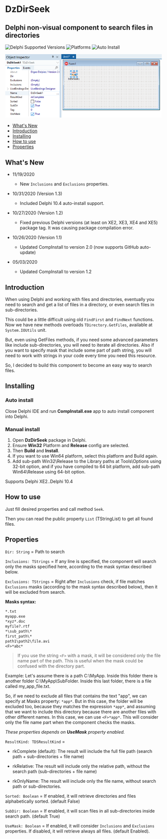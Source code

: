 # DzDirSeek

## Delphi non-visual component to search files in directories

![Delphi Supported Versions](https://img.shields.io/badge/Delphi%20Supported%20Versions-XE2..10.4-blue.svg)
![Platforms](https://img.shields.io/badge/Platforms-Win32%20and%20Win64-red.svg)
![Auto Install](https://img.shields.io/badge/-Auto%20Install%20App-orange.svg)

![Design Example](images/design_example.png)

- [What's New](#whats-new)
- [Introduction](#introduction)
- [Installing](#installing)
- [How to use](#how-to-use)
- [Properties](#properties)

## What's New

- 11/19/2020

   - New `Inclusions` and `Exclusions` properties.

- 10/31/2020 (Version 1.3)

   - Included Delphi 10.4 auto-install support.

- 10/27/2020 (Version 1.2)

   - Fixed previous Delphi versions (at least on XE2, XE3, XE4 and XE5) package tag. It was causing package compilation error.

- 10/26/2020 (Version 1.1)

   - Updated CompInstall to version 2.0 (now supports GitHub auto-update)

- 05/03/2020

   - Updated CompInstall to version 1.2

## Introduction

When using Delphi and working with files and directories, eventually you need to search and get a list of files in a directory, or even search files in sub-directories.

This could be a little difficult using old `FindFirst` and `FindNext` functions. Now we have new methods overloads `TDirectory.GetFiles`, available at `System.IOUtils` unit.

But, even using GetFiles methods, if you need some advanced parameters like include sub-directories, you will need to iterate all directories. Also if you want to specify mask that include some part of path string, you will need to work with strings in your code every time you need this resource.

So, I decided to build this component to become an easy way to search files.

## Installing

### Auto install

Close Delphi IDE and run **CompInstall.exe** app to auto install component into Delphi.

### Manual install

1. Open **DzDirSeek** package in Delphi.
2. Ensure **Win32** Platform and **Release** config are selected.
3. Then **Build** and **Install**.
4. If you want to use Win64 platform, select this platform and Build again.
5. Add sub-path Win32\Release to the Library paths at Tools\Options using 32-bit option, and if you have compiled to 64 bit platform, add sub-path Win64\Release using 64-bit option.

Supports Delphi XE2..Delphi 10.4

## How to use

Just fill desired properties and call method `Seek`.

Then you can read the public property `List` (TStringList) to get all found files.

## Properties

`Dir: String` = Path to search

`Inclusions: TStrings` = If any line is specified, the component will search only the masks specified here, according to the mask syntax described below.

`Exclusions: TStrings` = Right after `Inclusions` check, if file matches `Exclusions` masks (according to the mask syntax described below), then it will be excluded from search. 

**Masks syntax:**

```
*.txt
myapp.exe
*xyz*.doc
myfile?.rtf
*\sub_path\*
first_path\*
path1\path2\file.avi
<F>*abc*
```

> If you use the string `<F>` with a mask, it will be considered only the file name part of the path. This is useful when the mask could be confused with the directory part.

Example: Let's assume there is a path C:\MyApp. Inside this folder there is another folder C:\MyApp\SubFolder. Inside this last folder, there is a file called my_app_file.txt.

So, if we need to exclude all files that contains the text "app", we can specify at Masks property: `*app*`. But in this case, the folder will be excluded too, because they matches the expression `*app*`, and assuming that we want to include this directory because there are another files with other different names. In this case, we can use `<F>*app*`. This will consider only the file name part when the component checks the masks.

*These properties depends on **UseMask** property enabled.*

`ResultKind: TDSResultKind` = 

- rkComplete (default): The result will include the full file path (search path + sub-directories + file name)

- rkRelative: The result will include only the relative path, without the search path (sub-directories + file name)

- rkOnlyName: The result will include only the file name, without search path or sub-directories.

`Sorted: Boolean` = If enabled, it will retrieve directories and files alphabetically sorted. (default False)

`SubDir: Boolean` = If enabled, it will scan files in all sub-directories inside search path. (default True)

`UseMask: Boolean` = If enabled, it will consider `Inclusions` and `Exclusions` properties. If disabled, it will retrieve always all files. (default Enabled).
